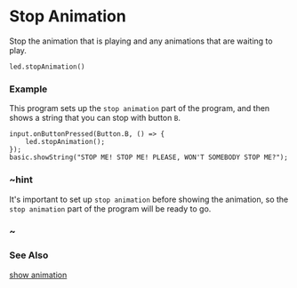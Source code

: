 # Stop Animation

Stop the animation that is playing and any animations that are waiting to play.

```sig
led.stopAnimation()
```

### Example

This program sets up the `stop animation` part of the program, and then shows a string that you can stop with button `B`.

```blocks
input.onButtonPressed(Button.B, () => {
    led.stopAnimation();
});
basic.showString("STOP ME! STOP ME! PLEASE, WON'T SOMEBODY STOP ME?");
```

### ~hint

It's important to set up `stop animation` before showing the animation, so the `stop animation` part of the program will be ready to go.

### ~

### See Also

[show animation](/reference/basic/show-animation)